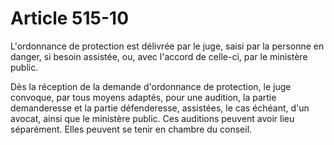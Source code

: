 # Article 515-10

L'ordonnance de protection est délivrée par le juge, saisi par la personne en danger, si besoin assistée, ou, avec l'accord de celle-ci, par le ministère public.

Dès la réception de la demande d'ordonnance de protection, le juge convoque, par tous moyens adaptés, pour une audition, la partie demanderesse et la partie défenderesse, assistées, le cas échéant, d'un avocat, ainsi que le ministère public. Ces auditions peuvent avoir lieu séparément. Elles peuvent se tenir en chambre du conseil.
